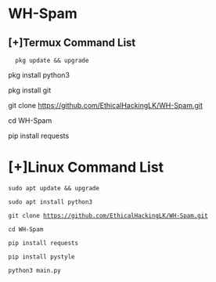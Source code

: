 # WH-Spam

## [+]Termux Command List

```
  pkg update && upgrade
```

  pkg install python3

  pkg install git

  git clone https://github.com/EthicalHackingLK/WH-Spam.git

  cd WH-Spam

  pip install requests



<h1 >[+]Linux Command List</h1>


<code>sudo apt update && upgrade</code>

<code>sudo apt install python3</code>

<code>git clone https://github.com/EthicalHackingLK/WH-Spam.git</code><br>

<code>cd WH-Spam</code>

<code>pip install requests</code>

<code>pip install pystyle</code>

<code>python3 main.py</code><br>
